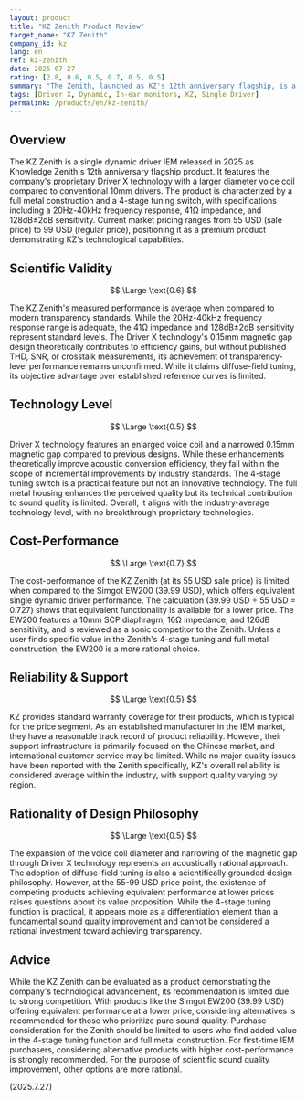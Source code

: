 ```yaml
---
layout: product
title: "KZ Zenith Product Review"
target_name: "KZ Zenith"
company_id: kz
lang: en
ref: kz-zenith
date: 2025-07-27
rating: [2.8, 0.6, 0.5, 0.7, 0.5, 0.5]
summary: "The Zenith, launched as KZ's 12th anniversary flagship, is a single dynamic driver IEM featuring Driver X technology. Its measurement performance is average, with limited scientific validity in its price segment."
tags: [Driver X, Dynamic, In-ear monitors, KZ, Single Driver]
permalink: /products/en/kz-zenith/
---
```

## Overview

The KZ Zenith is a single dynamic driver IEM released in 2025 as Knowledge Zenith's 12th anniversary flagship product. It features the company's proprietary Driver X technology with a larger diameter voice coil compared to conventional 10mm drivers. The product is characterized by a full metal construction and a 4-stage tuning switch, with specifications including a 20Hz-40kHz frequency response, 41Ω impedance, and 128dB±2dB sensitivity. Current market pricing ranges from 55 USD (sale price) to 99 USD (regular price), positioning it as a premium product demonstrating KZ's technological capabilities.

## Scientific Validity

$$ \Large \text{0.6} $$

The KZ Zenith's measured performance is average when compared to modern transparency standards. While the 20Hz-40kHz frequency response range is adequate, the 41Ω impedance and 128dB±2dB sensitivity represent standard levels. The Driver X technology's 0.15mm magnetic gap design theoretically contributes to efficiency gains, but without published THD, SNR, or crosstalk measurements, its achievement of transparency-level performance remains unconfirmed. While it claims diffuse-field tuning, its objective advantage over established reference curves is limited.

## Technology Level

$$ \Large \text{0.5} $$

Driver X technology features an enlarged voice coil and a narrowed 0.15mm magnetic gap compared to previous designs. While these enhancements theoretically improve acoustic conversion efficiency, they fall within the scope of incremental improvements by industry standards. The 4-stage tuning switch is a practical feature but not an innovative technology. The full metal housing enhances the perceived quality but its technical contribution to sound quality is limited. Overall, it aligns with the industry-average technology level, with no breakthrough proprietary technologies.

## Cost-Performance

$$ \Large \text{0.7} $$

The cost-performance of the KZ Zenith (at its 55 USD sale price) is limited when compared to the Simgot EW200 (39.99 USD), which offers equivalent single dynamic driver performance. The calculation (39.99 USD ÷ 55 USD = 0.727) shows that equivalent functionality is available for a lower price. The EW200 features a 10mm SCP diaphragm, 16Ω impedance, and 126dB sensitivity, and is reviewed as a sonic competitor to the Zenith. Unless a user finds specific value in the Zenith's 4-stage tuning and full metal construction, the EW200 is a more rational choice.

## Reliability & Support

$$ \Large \text{0.5} $$

KZ provides standard warranty coverage for their products, which is typical for the price segment. As an established manufacturer in the IEM market, they have a reasonable track record of product reliability. However, their support infrastructure is primarily focused on the Chinese market, and international customer service may be limited. While no major quality issues have been reported with the Zenith specifically, KZ's overall reliability is considered average within the industry, with support quality varying by region.

## Rationality of Design Philosophy

$$ \Large \text{0.5} $$

The expansion of the voice coil diameter and narrowing of the magnetic gap through Driver X technology represents an acoustically rational approach. The adoption of diffuse-field tuning is also a scientifically grounded design philosophy. However, at the 55-99 USD price point, the existence of competing products achieving equivalent performance at lower prices raises questions about its value proposition. While the 4-stage tuning function is practical, it appears more as a differentiation element than a fundamental sound quality improvement and cannot be considered a rational investment toward achieving transparency.

## Advice

While the KZ Zenith can be evaluated as a product demonstrating the company's technological advancement, its recommendation is limited due to strong competition. With products like the Simgot EW200 (39.99 USD) offering equivalent performance at a lower price, considering alternatives is recommended for those who prioritize pure sound quality. Purchase consideration for the Zenith should be limited to users who find added value in the 4-stage tuning function and full metal construction. For first-time IEM purchasers, considering alternative products with higher cost-performance is strongly recommended. For the purpose of scientific sound quality improvement, other options are more rational.

(2025.7.27)
